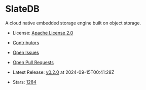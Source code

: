 # SlateDB

A cloud native embedded storage engine built on object storage.
- License: [Apache License 2.0](https://spdx.org/licenses/Apache-2.0.html)

- [Contributors](https://github.com/slatedb/slatedb/graphs/contributors)
- [Open Issues](https://github.com/slatedb/slatedb/issues?q=sort%3Aupdated-desc+is%3Aissue+is%3Aopen)
- [Open Pull Requests](https://github.com/slatedb/slatedb/pulls?q=sort%3Aupdated-desc+is%3Apr+is%3Aopen)
- Latest Release: [v0.2.0](https://github.com/slatedb/slatedb/releases/tag/v0.2.0) at 2024-09-15T00:41:28Z

- Stars: [1284](https://github.com/slatedb/slatedb/stargazers)

